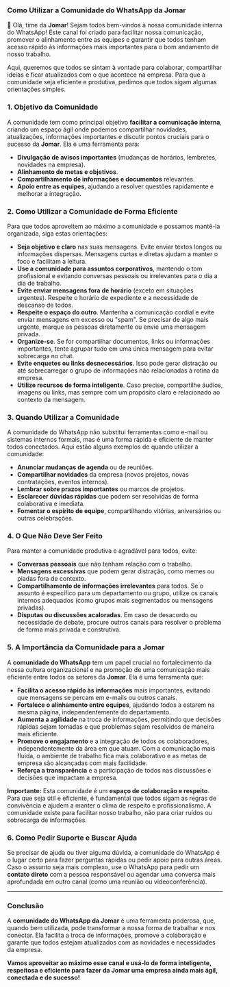 ### **Como Utilizar a Comunidade do WhatsApp da Jomar**

👋 Olá, time da **Jomar**! Sejam todos bem-vindos à nossa comunidade interna do WhatsApp! Este canal foi criado para facilitar nossa comunicação, promover o alinhamento entre as equipes e garantir que todos tenham acesso rápido às informações mais importantes para o bom andamento de nosso trabalho.

Aqui, queremos que todos se sintam à vontade para colaborar, compartilhar ideias e ficar atualizados com o que acontece na empresa. Para que a comunidade seja eficiente e produtiva, pedimos que todos sigam algumas orientações simples.

### **1. Objetivo da Comunidade**

A comunidade tem como principal objetivo **facilitar a comunicação interna**, criando um espaço ágil onde podemos compartilhar novidades, atualizações, informações importantes e discutir pontos cruciais para o sucesso da **Jomar**. Ela é uma ferramenta para:

- **Divulgação de avisos importantes** (mudanças de horários, lembretes, novidades na empresa).
- **Alinhamento de metas e objetivos**.
- **Compartilhamento de informações e documentos** relevantes.
- **Apoio entre as equipes**, ajudando a resolver questões rapidamente e melhorar a integração.

### **2. Como Utilizar a Comunidade de Forma Eficiente**

Para que todos aproveitem ao máximo a comunidade e possamos mantê-la organizada, siga estas orientações:

- **Seja objetivo e claro** nas suas mensagens. Evite enviar textos longos ou informações dispersas. Mensagens curtas e diretas ajudam a manter o foco e facilitam a leitura.
- **Use a comunidade para assuntos corporativos**, mantendo o tom profissional e evitando conversas pessoais ou irrelevantes para o dia a dia de trabalho.
- **Evite enviar mensagens fora de horário** (exceto em situações urgentes). Respeite o horário de expediente e a necessidade de descanso de todos.
- **Respeite o espaço do outro**. Mantenha a comunicação cordial e evite enviar mensagens em excesso ou "spam". Se precisar de algo mais urgente, marque as pessoas diretamente ou envie uma mensagem privada.
- **Organize-se**. Se for compartilhar documentos, links ou informações importantes, tente agrupar tudo em uma única mensagem para evitar sobrecarga no chat.
- **Evite enquetes ou links desnecessários**. Isso pode gerar distração ou até sobrecarregar o grupo de informações não relacionadas à rotina da empresa.
- **Utilize recursos de forma inteligente**. Caso precise, compartilhe áudios, imagens ou links, mas sempre com um propósito claro e relacionado ao contexto da mensagem.

### **3. Quando Utilizar a Comunidade**

A comunidade do WhatsApp não substitui ferramentas como e-mail ou sistemas internos formais, mas é uma forma rápida e eficiente de manter todos conectados. Aqui estão alguns exemplos de quando utilizar a comunidade:

- **Anunciar mudanças de agenda** ou de reuniões.
- **Compartilhar novidades** da empresa (novos projetos, novas contratações, eventos internos).
- **Lembrar sobre prazos importantes** ou marcos de projetos.
- **Esclarecer dúvidas rápidas** que podem ser resolvidas de forma colaborativa e imediata.
- **Fomentar o espírito de equipe**, compartilhando vitórias, aniversários ou outras celebrações.

### **4. O Que Não Deve Ser Feito**

Para manter a comunidade produtiva e agradável para todos, evite:

- **Conversas pessoais** que não tenham relação com o trabalho.
- **Mensagens excessivas** que podem gerar distração, como memes ou piadas fora de contexto.
- **Compartilhamento de informações irrelevantes** para todos. Se o assunto é específico para um departamento ou grupo, utilize os canais internos adequados (como grupos mais segmentados ou mensagens privadas).
- **Disputas ou discussões acaloradas**. Em caso de desacordo ou necessidade de debate, procure outros canais para resolver o problema de forma mais privada e construtiva.

### **5. A Importância da Comunidade para a Jomar**

A **comunidade do WhatsApp** tem um papel crucial no fortalecimento da nossa cultura organizacional e na promoção de uma comunicação mais eficiente entre todos os setores da **Jomar**. Ela é uma ferramenta que:

- **Facilita o acesso rápido às informações** mais importantes, evitando que mensagens se percam em e-mails ou outros canais.
- **Fortalece o alinhamento entre equipes**, ajudando todos a estarem na mesma página, independentemente do departamento.
- **Aumenta a agilidade** na troca de informações, permitindo que decisões rápidas sejam tomadas e que problemas sejam resolvidos de maneira mais eficiente.
- **Promove o engajamento** e a integração de todos os colaboradores, independentemente da área em que atuam. Com a comunicação mais fluida, o ambiente de trabalho fica mais colaborativo e as metas de empresa são alcançadas com mais facilidade.
- **Reforça a transparência** e a participação de todos nas discussões e decisões que impactam a empresa.

**Importante:** Esta comunidade é um **espaço de colaboração e respeito**. Para que seja útil e eficiente, é fundamental que todos sigam as regras de convivência e ajudem a manter o clima de respeito e profissionalismo. A comunidade existe para facilitar nosso trabalho, não para criar ruídos ou sobrecarga de informações.

### **6. Como Pedir Suporte e Buscar Ajuda**

Se precisar de ajuda ou tiver alguma dúvida, a comunidade do WhatsApp é o lugar certo para fazer perguntas rápidas ou pedir apoio para outras áreas. Caso o assunto seja mais complexo, use o WhatsApp para pedir um **contato direto** com a pessoa responsável ou agendar uma conversa mais aprofundada em outro canal (como uma reunião ou videoconferência).

---

### **Conclusão**

A **comunidade do WhatsApp da Jomar** é uma ferramenta poderosa, que, quando bem utilizada, pode transformar a nossa forma de trabalhar e nos conectar. Ela facilita a troca de informações, promove a colaboração e garante que todos estejam atualizados com as novidades e necessidades da empresa. 

**Vamos aproveitar ao máximo esse canal e usá-lo de forma inteligente, respeitosa e eficiente para fazer da Jomar uma empresa ainda mais ágil, conectada e de sucesso!**
